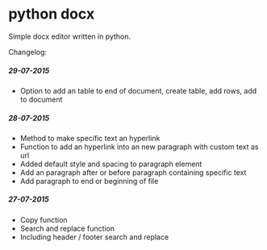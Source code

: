 # python docx

Simple docx editor written in python.

Changelog:
##### 29-07-2015
- Option to add an table to end of document, create table, add rows, add to document

##### 28-07-2015
- Method to make specific text an hyperlink
- Function to add an hyperlink into an new paragraph with custom text as url
- Added default style and spacing to paragraph element
- Add an paragraph after or before paragraph containing specific text
- Add paragraph to end or beginning of file

##### 27-07-2015
- Copy function
- Search and replace function
- Including header / footer search and replace
